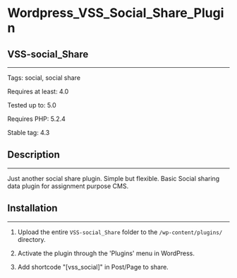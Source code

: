 # Wordpress_VSS_Social_Share_Plugin

<h2>VSS-social_Share</h2>
<hr>

Tags: social, social share

Requires at least: 4.0

Tested up to: 5.0

Requires PHP: 5.2.4

Stable tag: 4.3


<h2>Description</h2>
<hr>

Just another social share plugin. Simple but flexible. Basic Social sharing data plugin for assignment purpose CMS.



<h2>Installation</h2>
<hr>

1. Upload the entire `VSS-social_Share` folder to the `/wp-content/plugins/` directory.

2. Activate the plugin through the 'Plugins' menu in WordPress.

3. Add shortcode "[vss_social]" in Post/Page to share.
